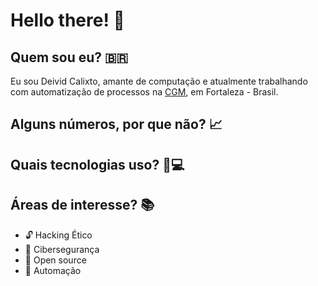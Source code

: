 #  **Hello there!** 🚀

## **Quem sou eu?** 🇧🇷
Eu sou Deivid Calixto, amante de computação e atualmente trabalhando com automatização de processos na [CGM](https://www.fortaleza.ce.gov.br/institucional/a-secretaria-339), em Fortaleza - Brasil.

## **Alguns números, por que não?** 📈

## **Quais tecnologias uso?** 🥷💻 

## **Áreas de interesse?** 📚
* 🔓 Hacking Ético
* 💚 Cibersegurança
* 👾 Open source
* 🤖 Automação


